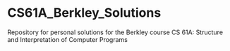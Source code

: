 # CS61A_Berkley_Solutions
Repository for personal solutions for the Berkley course CS 61A: Structure and Interpretation of Computer Programs
